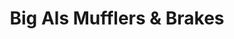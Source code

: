 ---
title: "Big Als Mufflers & Brakes"
url: /chesapeake/big-als-mufflers-and-brakes-indian-river-road/
shop: car repair
---